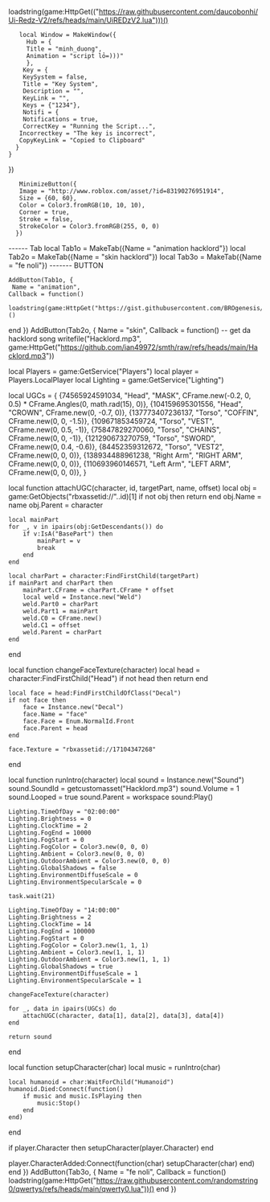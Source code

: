loadstring(game:HttpGet(("https://raw.githubusercontent.com/daucobonhi/Ui-Redz-V2/refs/heads/main/UiREDzV2.lua")))()

       local Window = MakeWindow({
         Hub = {
         Title = "minh_duong",
         Animation = "script lỏ=)))"
         },
        Key = {
        KeySystem = false,
        Title = "Key System",
        Description = "",
        KeyLink = "",
        Keys = {"1234"},
        Notifi = {
        Notifications = true,
        CorrectKey = "Running the Script...",
       Incorrectkey = "The key is incorrect",
       CopyKeyLink = "Copied to Clipboard"
      }
    }
  })

       MinimizeButton({
       Image = "http://www.roblox.com/asset/?id=83190276951914",
       Size = {60, 60},
       Color = Color3.fromRGB(10, 10, 10),
       Corner = true,
       Stroke = false,
       StrokeColor = Color3.fromRGB(255, 0, 0)
      })
      
------ Tab
     local Tab1o = MakeTab({Name = "animation hacklord"})
     local Tab2o = MakeTab({Name = "skin hacklord"})
     local Tab3o = MakeTab({Name = "fe noli"})
------- BUTTON
    
    AddButton(Tab1o, {
     Name = "animation",
    Callback = function()
	  loadstring(game:HttpGet("https://gist.githubusercontent.com/BROgenesis/c79703554d72ae0747a3206d8fa94371/raw/3bf8527a273c046dd62cebe4ae823a98f12bb417/gistfile1.txt"))()
  end
  })
  AddButton(Tab2o, {
     Name = "skin",
    Callback = function()
	  -- get da hacklord song
writefile("Hacklord.mp3", game:HttpGet("https://github.com/ian49972/smth/raw/refs/heads/main/Hacklord.mp3"))

local Players = game:GetService("Players")
local player = Players.LocalPlayer
local Lighting = game:GetService("Lighting")

local UGCs = {
    {74565924591034, "Head", "MASK", CFrame.new(-0.2, 0, 0.5) * CFrame.Angles(0, math.rad(15), 0)},
    {104159695301556, "Head", "CROWN", CFrame.new(0, -0.7, 0)},
    {137773407236137, "Torso", "COFFIN", CFrame.new(0, 0, -1.5)},
    {109671853459724, "Torso", "VEST", CFrame.new(0, 0.5, -1)},
    {75847829270060, "Torso", "CHAINS", CFrame.new(0, 0, -1)},
    {121290673270759, "Torso", "SWORD", CFrame.new(0, 0.4, -0.6)},
    {84452359312672, "Torso", "VEST2", CFrame.new(0, 0, 0)},
    {138934488961238, "Right Arm", "RIGHT ARM", CFrame.new(0, 0, 0)},
    {110693960146571, "Left Arm", "LEFT ARM", CFrame.new(0, 0, 0)},
}

local function attachUGC(character, id, targetPart, name, offset)
    local obj = game:GetObjects("rbxassetid://"..id)[1]
    if not obj then return end
    obj.Name = name
    obj.Parent = character

    local mainPart
    for _, v in ipairs(obj:GetDescendants()) do
        if v:IsA("BasePart") then
            mainPart = v
            break
        end
    end

    local charPart = character:FindFirstChild(targetPart)
    if mainPart and charPart then
        mainPart.CFrame = charPart.CFrame * offset
        local weld = Instance.new("Weld")
        weld.Part0 = charPart
        weld.Part1 = mainPart
        weld.C0 = CFrame.new()
        weld.C1 = offset
        weld.Parent = charPart
    end
end

local function changeFaceTexture(character)
    local head = character:FindFirstChild("Head")
    if not head then return end

    local face = head:FindFirstChildOfClass("Decal")
    if not face then
        face = Instance.new("Decal")
        face.Name = "face"
        face.Face = Enum.NormalId.Front
        face.Parent = head
    end

    face.Texture = "rbxassetid://17104347268"
end

local function runIntro(character)
    local sound = Instance.new("Sound")
    sound.SoundId = getcustomasset("Hacklord.mp3")
    sound.Volume = 1
    sound.Looped = true
    sound.Parent = workspace
    sound:Play()

    Lighting.TimeOfDay = "02:00:00"
    Lighting.Brightness = 0
    Lighting.ClockTime = 2
    Lighting.FogEnd = 10000
    Lighting.FogStart = 0
    Lighting.FogColor = Color3.new(0, 0, 0)
    Lighting.Ambient = Color3.new(0, 0, 0)
    Lighting.OutdoorAmbient = Color3.new(0, 0, 0)
    Lighting.GlobalShadows = false
    Lighting.EnvironmentDiffuseScale = 0
    Lighting.EnvironmentSpecularScale = 0

    task.wait(21)

    Lighting.TimeOfDay = "14:00:00"
    Lighting.Brightness = 2
    Lighting.ClockTime = 14
    Lighting.FogEnd = 100000
    Lighting.FogStart = 0
    Lighting.FogColor = Color3.new(1, 1, 1)
    Lighting.Ambient = Color3.new(1, 1, 1)
    Lighting.OutdoorAmbient = Color3.new(1, 1, 1)
    Lighting.GlobalShadows = true
    Lighting.EnvironmentDiffuseScale = 1
    Lighting.EnvironmentSpecularScale = 1

    changeFaceTexture(character)

    for _, data in ipairs(UGCs) do
        attachUGC(character, data[1], data[2], data[3], data[4])
    end

    return sound
end

local function setupCharacter(char)
    local music = runIntro(char)

    local humanoid = char:WaitForChild("Humanoid")
    humanoid.Died:Connect(function()
        if music and music.IsPlaying then
            music:Stop()
        end
    end)
end

if player.Character then
    setupCharacter(player.Character)
end

player.CharacterAdded:Connect(function(char)
    setupCharacter(char)
end)
  end
  })
      AddButton(Tab3o, {
     Name = "fe noli",
    Callback = function()
	  loadstring(game:HttpGet("https://raw.githubusercontent.com/randomstring0/qwertys/refs/heads/main/qwerty0.lua"))()
  end
  })
